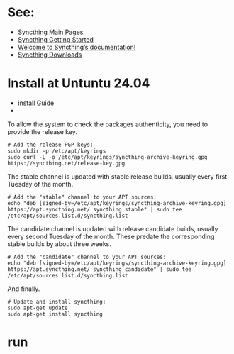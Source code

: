 # See:
- [Syncthing Main Pages](https://syncthing.net/)
- [Syncthing Getting Started](https://docs.syncthing.net/intro/getting-started.html)
- [Welcome to Syncthing’s documentation!](https://docs.syncthing.net/)
- [Syncthing Downloads](https://syncthing.net/downloads/)

# Install at Untuntu 24.04 
  - [install Guide](https://apt.syncthing.net/)
  - 

To allow the system to check the packages authenticity, you need to provide the release key.
```
# Add the release PGP keys:
sudo mkdir -p /etc/apt/keyrings
sudo curl -L -o /etc/apt/keyrings/syncthing-archive-keyring.gpg https://syncthing.net/release-key.gpg
```
The stable channel is updated with stable release builds, usually every first Tuesday of the month.
```
# Add the "stable" channel to your APT sources:
echo "deb [signed-by=/etc/apt/keyrings/syncthing-archive-keyring.gpg] https://apt.syncthing.net/ syncthing stable" | sudo tee /etc/apt/sources.list.d/syncthing.list
```
The candidate channel is updated with release candidate builds, usually every second Tuesday of the month. These predate the corresponding stable builds by about three weeks.
```
# Add the "candidate" channel to your APT sources:
echo "deb [signed-by=/etc/apt/keyrings/syncthing-archive-keyring.gpg] https://apt.syncthing.net/ syncthing candidate" | sudo tee /etc/apt/sources.list.d/syncthing.list
```
And finally.
```
# Update and install syncthing:
sudo apt-get update
sudo apt-get install syncthing
```

# run

